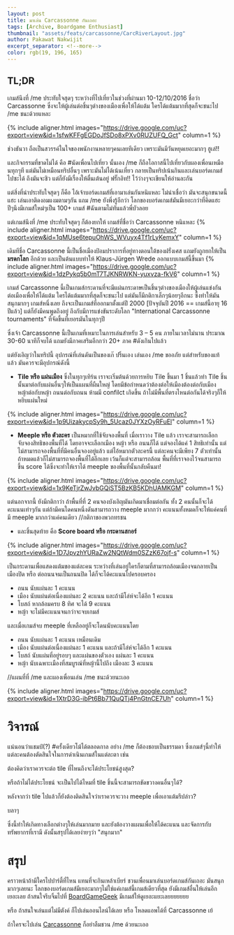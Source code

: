 ```yaml
---
layout: post
title: มาเล่น Carcassonne กันเถอะ
tags: [Archive, Boardgame Enthusiast]
thumbnail: "assets/feats/carcassonne/CarcRiverLayout.jpg"
author: Pakawat Nakwijit
excerpt_separator: <!--more-->
color: rgb(19, 196, 165)
---
```


## TL;DR

เกมส์นึงที่ /me ประทับใจสุดๆ ระหว่างที่ไปเที่ยวในช่วงที่ผ่านมา 10-12/10/2016  ชื่อว่า Carcassonne ซึ่งจะให้ผู้เล่นต่อชิ้นๆต่างของเมืองเพื่อให้ได้แต้ม ใครได้แต้มมากที่สุดก็จะชนะไป /me ชนะด้วยแหละ
<!--more-->

{% include aligner.html images="https://drive.google.com/uc?export=view&id=1sfwKFFgEGDoJfSDo8xPXv0RUZUFQ_Gct" column=1 %}

ช่วงธันวา ถือเป็นสวรรค์ในใจของพนักงานหลายๆคนเลยทีเดียว เพราะมันมีวันหยุดเยอะมากๆ ฮูเล่!!

และกิจกรรมที่ขาดไม่ได้ คือ <span class="tag-en">#นัดเพื่อนไปเที่ยว</span> นั้นเอง
/me ก็ถือโอกาสนี้ไปเที่ยวกับผองเพื่อนเหมือนทุกๆที แต่มันไม่เหมือนทริปอื่นๆ เพราะมันไม่ได้เน้นเที่ยว กลายเป็นทริปเน้นกินและเล่นบอร์ดเกมส์ไปซะได้ ถึงมันจะชิว แต่ก็ยังมีเรื่องให้ตื่นเต้นอยู่ ฟรั๊กอิท!! ไว้ว่างๆจะเขียนให้อ่านละกัน

แต่สิ่งที่น่าประทับใจสุดๆ ก็คือ ไอ้เจ้าบอร์ดเกมส์ที่เอามาเล่นกันหนิแหละ ไม่น่าเชื่อว่า มันจะสนุกขนาดนี้แฮะ เล่นเอาติดงอมแงมตามๆกัน แถม /me ยังพึ่งรู้อีกว่า โลกของบอร์ดเกมส์มันมีเยอะกว่าที่คิดแฮะ ปีๆนึงมีเกมส์ใหม่ๆเป็น 100+ เกมส์ <span class="tag-en">#ฉันตามไม่ทันแล้วพี่บัวลอย</span>

แต่เกมส์นึงที่ /me ประทับใจสุดๆ ก็ต้องยกให้ เกมส์ที่ชื่อว่า Carcassonne หนิแหละ
{% include aligner.html images="https://drive.google.com/uc?export=view&id=1qMUse6tepuOhWS_WVuyx4Tf1rLyKemxY" column=1 %}

เดิมทีชื่อ Carcassonne นี้เป็นชื่อเมืองป้อมปราการที่อยู่ทางตอนใต้ของฝรั่งเศส แถมยังถูกยกให้เป็น **มรดกโลก** อีกด้วย และเป็นต้นแบบทำให้ Klaus-Jürgen Wrede ออกแบบเกมส์นี้ขึ้นมา
{% include aligner.html images="https://drive.google.com/uc?export=view&id=1dzPykq5b0mT7TJKNRWKN-yuxvza-fkV6" column=1 %}

เกมส์ Carcassonne นี้เป็นเกมส์กระดานที่จะมีแผ่นกระดาษเป็นชิ้นๆต่างของเมืองให้ผู้เล่นแข่งกันต่อเมืองเพื่อให้ได้แต้ม ใครได้แต้มมากที่สุดก็จะชนะไป แต่มันก็มีกติกาเล็กๆน้อยๆอีกนะ ซึ่งทำให้มันสนุกมากๆ เกมส์หนึ่งเลย ถึงจะเป็นเกมส์ที่ออกมาตั้งแต่ปี 2000 [ปัจจุบันปี 2016 == เกมส์นี้อายุ 16 ปีแล้ว] แต่ก็ยังมีคนพูดถึงอยู่ ถึงกับมีการแข่งขันระดับโลก "International Carcassonne tournaments" ที่จัดขึ้นที่เยอรมันในทุกๆปี

ซึ่งเจ้า Carcassonne นี้เป็นเกมที่เหมาะในการเล่นสำหรับ 3 – 5 คน ภายในเวลาไม่นาน ประมาณ 30-60 นาทีก็จบได้ แถมยังมีภาคเสริมอีกกว่า 20+ ภาค <span class="tag-en">#ดังเกินไปแล้ว</span>

แต่ยังเอิญว่าในทริปนี้ อุปกรณ์ที่เล่นดันเป็นของเก๊ ปริ้นเอง เล่นเอง /me ขออภัย แต่สำหรับของแท้แล้ว มันควรจะมีอุปกรณ์ดังนี้
* **Tile หรือ แผ่นเมือง** ซึ่งในทุกๆเทิร์น เราจะเริ่มต้นด้วยการหยิบ Tile ขึ้นมา 1 ชิ้นแล้วทำ Tile ชิ้นนั้นมาต่อกับแผ่นอื่นๆให้เป็นแผนที่ผืนใหญ่ โดยมีข้อกำหนดว่าต้องต่อให้เมืองต้องต่อกับเมือง หญ้าต่อกับหญ้า ถนนต่อกับถนน ห้ามมี confilct เกิดขึ้น ถ้าไม่มีพื้นที่ตรงไหนต่อกันได้จริงๆก็ให้หยิบแผ่นใหม่

{% include aligner.html images="https://drive.google.com/uc?export=view&id=1p9UizakycpSy9h_5Ucaz0JYXzOyRFuEl" column=1 %}

* **Meeple หรือ ตัวละคร** เป็นหมากที่ใช้จับจองพื้นที่ เมื่อเราวาง Tile แล้ว เราจะสามารถเลือกจับจองสิทธิของพื้นที่ได้ โดยอาจจะเลือกเมือง หญ้า หรือ ถนนก็ได้ แต่จองได้แค่ 1 สิทธิเท่านั้น แต่ไม่สามารถจองพื้นที่ที่มีคนอื่นจองอยู่แล้ว แต่ไอ้หมากตัวละครนี้ แต่ละคนจะมีเพียง 7 ตัวเท่านั้น ถ้าหมดแล้วก็ไม่สามารถจองพื้นที่ได้อีกเลย เว้นก็แต่จะสามารถล้อม พื้นที่ที่เราจองไว้จนสามารถขึ้น score ได้ซึ่งจะทำให้เราได้ meeple ของพื้นที่นั้นกลับคืนมา!

{% include aligner.html images="https://drive.google.com/uc?export=view&id=1x9KeTjrZwJvbGQiST5BzKB5KDhUAMKGM" column=1 %}

แต่นอกจากนี้ ยังมีกติกาว่า ถ้าพื้นที่ที่ 2 คนจองบังเอิญมันเกิดมาเชื่อมต่อกัน ทั้ง 2 คนนั้นก็จะได้คะแนนเท่าๆกัน แต่ถ้ามีคนใดคนหนึ่งดันสามารถวาง meeple มากกว่า คะแนนทั้งหมดก็จะให้แค่คนที่มี meeple มากกว่าแค่คนเดียว //กติกาของพวกทรชน

* และชิ้นสุดท้าย คือ **Score board หรือ กระดานสกอร์**

{% include aligner.html images="https://drive.google.com/uc?export=view&id=1D7JpvzhYURaZw2NQtWdm0SZzK67ojf-s" column=1 %}

เป็นกระดานเพื่อแสดงแต้มของแต่ละคน ระหว่างที่เล่นอยู่ใครก็ตามที่สามารถล้อมเมืองจนกลายเป็นเมืองปิด หรือ ต่อถนนจนเป็นถนนปิด ได้ก็จะได้คะแนนไปครอบครอง

* ถนน นับแผ่นละ 1 คะแนน
* เมือง นับแผ่นต่อเนื่องแผ่นละ 2 คะแนน และถ้ามีโล่ห์จะได้อีก 1 คะแนน
* โบสถ์ หากล้อมครบ 8 ทิศ จะได้ 9 คะแนน
* หญ้า จะไม่มีคะแนนจนกว่าจะจบเกมส์


และเมื่อเกมส์จบ meeple ที่เหลืออยู่ก็จะโดนนับคะแนนโดย

* ถนน นับแผ่นละ 1 คะแนน เหมือนเดิม
* เมือง นับแผ่นต่อเนื่องแผ่นละ 1 คะแนน และถ้ามีโล่ห์จะได้อีก 1 คะแนน
* โบสถ์ นับแผ่นที่อยู่รอบๆ และแผ่นของตัวเอง แผ่นละ 1 คะแนน
* หญ้า นับเฉพาะเมืองที่สมบูรณ์ที่หญ้านี้ไปถึง เมืองละ 3 คะแนน

//แผนที่ที่ /me และผองเพื่อนเล่น /me ชนะด้วยนะเออ

{% include aligner.html images="https://drive.google.com/uc?export=view&id=1XtrD3G-ibPt6Bb71QuQTj4PnGtnCE7Uh" column=1 %}

# วิจารณ์

แน่นอนว่าแชมป์(?) <span class="tag-en">#ครั้งเดียวโม้ได้ตลอดกาล</span> อย่าง /me ก็ต้องชอบเป็นธรรมดา ซึ่งเกมส์ๆนี้ทำให้แต่ละคนต้องตัดสินใจในการดำเนินเกมส์ในแต่ละตา เช่น

ต้องคิดว่าเราควรจะต่อ tile ที่ไหนถึงจะได้ประโยชน์สูงสุด?

หรือถ้าไม่ได้ประโยชน์ จะเป็นไปได้ไหมที่ tile ชิ้นนี้จะสามารถขัดขวางคนอื่นๆได้?

หลังจากว่า tile ไปแล้วก็ยังต้องติดสินใจว่าเราควรจะวาง meeple เพื่อเอาแต้มรึปล่าว?

บลาๆ

ซึ่งนี้ทำให้เกิดทางเลือกต่างๆให้เล่นมากมาย และยังต้องวางแผนเพื่อให้ได้คะแนน และจัดการกับทรัพยากรที่เรามี ดังนั้นสรุปได้เลยง่ายๆว่า "สนุกมาก"

# สรุป

คราวหน้าถ้ามีใครไปปาร์ตี้ที่ไหน แทนที่จะกินเหล้าเบียร์ ชวนเพื่อนมาเล่นบอร์ดเกมส์กันเถอะ มันสนุกมากๆเลยนะ โลกของบอร์ดเกมส์มีเยอะมากๆไม่ใช่แค่เกมส์นี้เกมส์เดียวที่สุด ยังมีเกมส์อื่นให้เล่นอีกเยอะเลย ถ้าสนใจรีบจิ้มไปที่ [BoardGameGeek](https://boardgamegeek.com/) มีเกมส์ให้ดูเยอะแยะเลยยยยยยย

หรือ ถ้าสนใจเล่นแต่ไม่มีตังค์ ก็ไปเล่นออนไลน์ได้เลย หรือ โหลดแอพได้ที่ Carcassonne เย้

ถ้าใครจะไปเล่น [Carcassonne](https://carcassonneapp.com/) ก็อย่าลืมชวน /me ด้วยนะเออ
